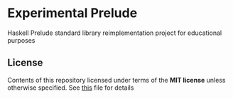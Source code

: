 # Experimental Prelude

Haskell Prelude standard library reimplementation project for educational purposes

## License

Contents of this repository licensed under terms of the __MIT license__ unless otherwise specified. See [this](./LICENSE) file for details
